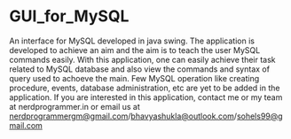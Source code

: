 # GUI_for_MySQL
An interface for MySQL developed in java swing.
The application is developed to achieve an aim and the aim is to teach the user MySQL commands easily. With this application, one can easily achieve their task related to MySQL database and also view the commands and syntax of query used to achoeve the main.
Few MySQL operation like creating procedure, events, database administration, etc are yet to be added in the application.
If you are interested in this application, contact me or my team at nerdprogrammer.in or email us at nerdprogrammergm@gmail.com/bhavyashukla@outlook.com/sohels99@gmail.com
